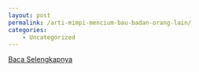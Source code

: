 ```yaml
---
layout: post
permalink: /arti-mimpi-mencium-bau-badan-orang-lain/
categories:
    - Uncategorized
---
```


[Baca Selengkapnya](/01)